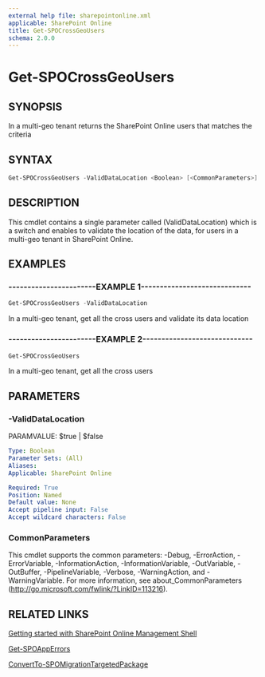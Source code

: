 ```yaml
---
external help file: sharepointonline.xml
applicable: SharePoint Online
title: Get-SPOCrossGeoUsers
schema: 2.0.0
---
```


# Get-SPOCrossGeoUsers

## SYNOPSIS
In a multi-geo tenant returns the SharePoint Online users that matches the criteria


## SYNTAX

```Powershell
Get-SPOCrossGeoUsers -ValidDataLocation <Boolean> [<CommonParameters>]
```

## DESCRIPTION
This cmdlet contains a single parameter called (ValidDataLocation) which is a switch and enables to validate the location of the data, for users in a multi-geo tenant in SharePoint Online.

## EXAMPLES

### -----------------------EXAMPLE 1-----------------------------
```Powershell
Get-SPOCrossGeoUsers -ValidDataLocation
```
In a multi-geo tenant, get all the cross users and validate its data location

### -----------------------EXAMPLE 2-----------------------------
```Powershell
Get-SPOCrossGeoUsers 
```
In a multi-geo tenant, get all the cross users


## PARAMETERS

### -ValidDataLocation
PARAMVALUE: $true | $false


```yaml
Type: Boolean
Parameter Sets: (All)
Aliases: 
Applicable: SharePoint Online

Required: True
Position: Named
Default value: None
Accept pipeline input: False
Accept wildcard characters: False
```

### CommonParameters
This cmdlet supports the common parameters: -Debug, -ErrorAction, -ErrorVariable, -InformationAction, -InformationVariable, -OutVariable, -OutBuffer, -PipelineVariable, -Verbose, -WarningAction, and -WarningVariable. For more information, see about_CommonParameters (http://go.microsoft.com/fwlink/?LinkID=113216).


## RELATED LINKS
[Getting started with SharePoint Online Management Shell](https://docs.microsoft.com/en-us/powershell/sharepoint/sharepoint-online/connect-sharepoint-online?view=sharepoint-ps)

[Get-SPOAppErrors](Get-SPOAppErrors.md)

[ConvertTo-SPOMigrationTargetedPackage](ConvertTo-SPOMigrationTargetedPackage.md)
